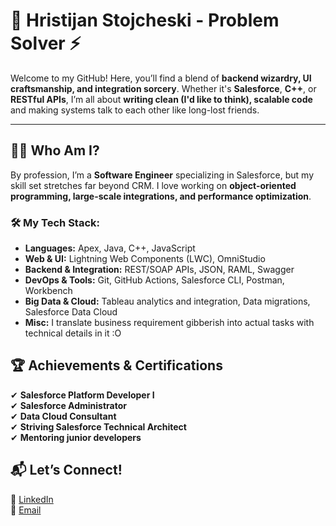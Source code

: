 # 🚀 Hristijan Stojcheski - Problem Solver ⚡

Welcome to my GitHub! Here, you’ll find a blend of **backend wizardry, UI craftsmanship, and integration sorcery**. Whether it's **Salesforce**, **C++**, or **RESTful APIs**, I’m all about **writing clean (I'd like to think), scalable code** and making systems talk to each other like long-lost friends.  

---

## 🧑‍💻 Who Am I?  
By profession, I’m a **Software Engineer** specializing in Salesforce, but my skill set stretches far beyond CRM. I love working on **object-oriented programming, large-scale integrations, and performance optimization**.  

### 🛠 My Tech Stack:
- **Languages:** Apex, Java, C++, JavaScript  
- **Web & UI:** Lightning Web Components (LWC), OmniStudio
- **Backend & Integration:** REST/SOAP APIs, JSON, RAML, Swagger  
- **DevOps & Tools:** Git, GitHub Actions, Salesforce CLI, Postman, Workbench  
- **Big Data & Cloud:** Tableau analytics and integration, Data migrations, Salesforce Data Cloud  
- **Misc:** I translate business requirement gibberish into actual tasks with technical details in it :O

## 🏆 Achievements & Certifications
✔ **Salesforce Platform Developer I**  
✔ **Salesforce Administrator**  
✔ **Data Cloud Consultant**  
✔ **Striving Salesforce Technical Architect**  
✔ **Mentoring junior developers**


## 📬 Let’s Connect!
💼 [LinkedIn](https://www.linkedin.com/in/hristijanstojcheski/)  
📧 [Email](mailto:kiko.stojceski99@gmail.com)  
